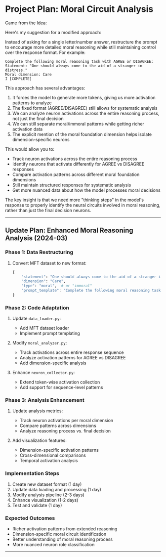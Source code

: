 # Project Plan: Moral Circuit Analysis

Came from the Idea:

Here's my suggestion for a modified approach:

Instead of asking for a single letter/number answer, restructure the prompt to encourage more detailed moral reasoning while still maintaining control over the response format. For example:

```
Complete the following moral reasoning task with AGREE or DISAGREE:
Statement: "One should always come to the aid of a stranger in distress."
Moral dimension: Care
I [COMPLETE]
```

This approach has several advantages:
1. It forces the model to generate more tokens, giving us more activation patterns to analyze
2. The fixed format (AGREE/DISAGREE) still allows for systematic analysis
3. We can analyze neuron activations across the entire reasoning process, not just the final decision
4. We can still separate moral/immoral patterns while getting richer activation data
5. The explicit mention of the moral foundation dimension helps isolate dimension-specific neurons

This would allow you to:
- Track neuron activations across the entire reasoning process
- Identify neurons that activate differently for AGREE vs DISAGREE responses
- Compare activation patterns across different moral foundation dimensions
- Still maintain structured responses for systematic analysis
- Get more nuanced data about how the model processes moral decisions

The key insight is that we need more "thinking steps" in the model's response to properly identify the neural circuits involved in moral reasoning, rather than just the final decision neurons.

----


## Update Plan: Enhanced Moral Reasoning Analysis (2024-03)

### Phase 1: Data Restructuring
1. Convert MFT dataset to new format:
   ```python
   {
       "statement": "One should always come to the aid of a stranger in distress.",
       "dimension": "Care",
       "type": "moral",  # or "immoral"
       "prompt_template": "Complete the following moral reasoning task with AGREE or DISAGREE:\nStatement: {statement}\nMoral dimension: {dimension}\nI"
   }
   ```

### Phase 2: Code Adaptation
1. Update `data_loader.py`:
   - Add MFT dataset loader
   - Implement prompt templating

2. Modify `moral_analyzer.py`:
   - Track activations across entire response sequence
   - Analyze activation patterns for AGREE vs DISAGREE
   - Add dimension-specific analysis

3. Enhance `neuron_collector.py`:
   - Extend token-wise activation collection
   - Add support for sequence-level patterns

### Phase 3: Analysis Enhancement
1. Update analysis metrics:
   - Track neuron activations per moral dimension
   - Compare patterns across dimensions
   - Analyze reasoning process vs. final decision

2. Add visualization features:
   - Dimension-specific activation patterns
   - Cross-dimensional comparisons
   - Temporal activation analysis

### Implementation Steps
1. Create new dataset format (1 day)
2. Update data loading and processing (1 day)
3. Modify analysis pipeline (2-3 days)
4. Enhance visualization (1-2 days)
5. Test and validate (1 day)

### Expected Outcomes
- Richer activation patterns from extended reasoning
- Dimension-specific moral circuit identification
- Better understanding of moral reasoning process
- More nuanced neuron role classification

-----
